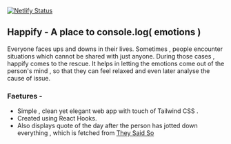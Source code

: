[![Netlify Status](https://api.netlify.com/api/v1/badges/d454a039-d64e-49b2-9e2c-f1b95fde18a9/deploy-status)](https://app.netlify.com/sites/happify/deploys)


## Happify - A place to console.log( emotions )

Everyone faces ups and downs in their lives. Sometimes , people encounter situations which cannot be shared with just anyone. During those cases , happify comes to the rescue. It helps in letting the emotions come out of the person's mind , so that they can feel relaxed and even later analyse the cause of issue.


### Faetures -
- Simple , clean yet elegant web app with touch of Tailwind CSS .
- Created using React Hooks.
- Also displays quote of the day after the person has jotted down everything , which is fetched from [They Said So](https://quotes.rest/)

